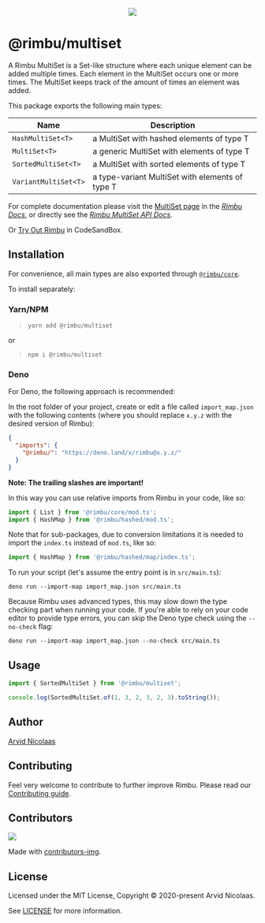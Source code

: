 <p align="center">
    <img src="https://github.com/rimbu-org/rimbu/raw/main/assets/rimbu_logo.svg" />
</p>

# @rimbu/multiset

A Rimbu MultiSet is a Set-like structure where each unique element can be added multiple times. Each element in the MultiSet occurs one or more times. The MultiSet keeps track of the amount of times an element was added.

This package exports the following main types:

| Name                 | Description                                     |
| -------------------- | ----------------------------------------------- |
| `HashMultiSet<T>`    | a MultiSet with hashed elements of type T       |
| `MultiSet<T>`        | a generic MultiSet with elements of type T      |
| `SortedMultiSet<T>`  | a MultiSet with sorted elements of type T       |
| `VariantMultiSet<T>` | a type-variant MultiSet with elements of type T |

For complete documentation please visit the [MultiSet page](https://rimbu.org/docs/collections/multiset) in the _[Rimbu Docs](https://rimbu.org)_, or directly see the _[Rimbu MultiSet API Docs](https://rimbu.org/api/rimbu/multiset)_.

Or [Try Out Rimbu](https://codesandbox.io/s/github/vitoke/rimbu-sandbox/tree/main?previewwindow=console&view=split&editorsize=65&moduleview=1&module=/src/index.ts) in CodeSandBox.

## Installation

For convenience, all main types are also exported through [`@rimbu/core`](../core).

To install separately:

### Yarn/NPM

> `yarn add @rimbu/multiset`

or

> `npm i @rimbu/multiset`

### Deno

For Deno, the following approach is recommended:

In the root folder of your project, create or edit a file called `import_map.json` with the following contents (where you should replace `x.y.z` with the desired version of Rimbu):

```json
{
  "imports": {
    "@rimbu/": "https://deno.land/x/rimbu@x.y.z/"
  }
}
```

**Note: The trailing slashes are important!**

In this way you can use relative imports from Rimbu in your code, like so:

```ts
import { List } from '@rimbu/core/mod.ts';
import { HashMap } from '@rimbu/hashed/mod.ts';
```

Note that for sub-packages, due to conversion limitations it is needed to import the `index.ts` instead of `mod.ts`, like so:

```ts
import { HashMap } from '@rimbu/hashed/map/index.ts';
```

To run your script (let's assume the entry point is in `src/main.ts`):

`deno run --import-map import_map.json src/main.ts`

Because Rimbu uses advanced types, this may slow down the type checking part when running your code. If you're able to rely on your code editor to provide type errors, you can skip the Deno type check using the `--no-check` flag:

`deno run --import-map import_map.json --no-check src/main.ts`

## Usage

```ts
import { SortedMultiSet } from '@rimbu/multiset';

console.log(SortedMultiSet.of(1, 3, 2, 3, 2, 3).toString());
```

## Author

[Arvid Nicolaas](https://github.com/vitoke)

## Contributing

Feel very welcome to contribute to further improve Rimbu. Please read our [Contributing guide](https://github.com/rimbu-org/rimbu/blob/main/CONTRIBUTING.md).

## Contributors

<img src = "https://contrib.rocks/image?repo=rimbu-org/rimbu"/>

Made with [contributors-img](https://contrib.rocks).

## License

Licensed under the MIT License, Copyright © 2020-present Arvid Nicolaas.

See [LICENSE](./LICENSE) for more information.
